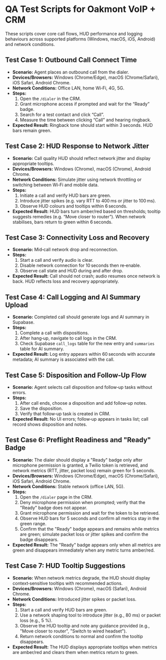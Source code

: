 # QA Test Scripts for Oakmont VoIP + CRM

These scripts cover core call flows, HUD performance and logging behaviours across supported platforms (Windows, macOS, iOS, Android) and network conditions.

## Test Case 1: Outbound Call Connect Time
- **Scenario:** Agent places an outbound call from the dialer.
- **Devices/Browsers:** Windows (Chrome/Edge), macOS (Chrome/Safari), iOS Safari, Android Chrome.
- **Network Conditions:** Office LAN, home Wi‑Fi, 4G, 5G.
- **Steps:**
  1. Open the `/dialer` in the CRM.
  2. Grant microphone access if prompted and wait for the “Ready” badge.
  3. Search for a test contact and click “Call”.
  4. Measure the time between clicking “Call” and hearing ringback.
- **Expected Result:** Ringback tone should start within 3 seconds. HUD bars remain green.

## Test Case 2: HUD Response to Network Jitter
- **Scenario:** Call quality HUD should reflect network jitter and display appropriate tooltips.
- **Devices/Browsers:** Windows (Chrome), macOS (Chrome), Android Chrome.
- **Network Conditions:** Simulate jitter using network throttling or switching between Wi‑Fi and mobile data.
- **Steps:**
  1. Initiate a call and verify HUD bars are green.
  2. Introduce jitter spikes (e.g. vary RTT to 400 ms or jitter to 100 ms).
  3. Observe HUD colours and tooltips within 6 seconds.
- **Expected Result:** HUD bars turn amber/red based on thresholds; tooltip suggests remedies (e.g. “Move closer to router”). When network stabilises, bars return to green within 6 seconds.

## Test Case 3: Connectivity Loss and Recovery
- **Scenario:** Mid‑call network drop and reconnection.
- **Steps:**
  1. Start a call and verify audio is clear.
  2. Disable network connection for 10 seconds then re‑enable.
  3. Observe call state and HUD during and after drop.
- **Expected Result:** Call should not crash; audio resumes once network is back. HUD reflects loss and recovery appropriately.

## Test Case 4: Call Logging and AI Summary Upload
- **Scenario:** Completed call should generate logs and AI summary in Supabase.
- **Steps:**
  1. Complete a call with dispositions.
  2. After hang‑up, navigate to call logs in the CRM.
  3. Check Supabase `call_logs` table for the new entry and `summaries` table for AI summary.
- **Expected Result:** Log entry appears within 60 seconds with accurate metadata; AI summary is associated with the call.

## Test Case 5: Disposition and Follow‑Up Flow
- **Scenario:** Agent selects call disposition and follow‑up tasks without errors.
- **Steps:**
  1. After call ends, choose a disposition and add follow‑up notes.
  2. Save the disposition.
  3. Verify that follow‑up task is created in CRM.
- **Expected Result:** No UI errors; follow‑up appears in tasks list; call record shows disposition and notes.


## Test Case 6: Preflight Readiness and "Ready" Badge
- **Scenario:** The dialer should display a "Ready" badge only after microphone permission is granted, a Twilio token is retrieved, and network metrics (RTT, jitter, packet loss) remain green for 5 seconds.
- **Devices/Browsers:** Windows (Chrome/Edge), macOS (Chrome/Safari), iOS Safari, Android Chrome.
- **Network Conditions:** Stable network (office LAN, 5G).
- **Steps:**
  1. Open the `/dialer` page in the CRM.
  2. Deny microphone permission when prompted; verify that the "Ready" badge does not appear.
  3. Grant microphone permission and wait for the token to be retrieved.
  4. Observe HUD bars for 5 seconds and confirm all metrics stay in the green range.
  5. Confirm that the "Ready" badge appears and remains while metrics are green; simulate packet loss or jitter spikes and confirm the badge disappears.
- **Expected Result:** The "Ready" badge appears only when all metrics are green and disappears immediately when any metric turns amber/red.

## Test Case 7: HUD Tooltip Suggestions
- **Scenario:** When network metrics degrade, the HUD should display context‑sensitive tooltips with recommended actions.
- **Devices/Browsers:** Windows (Chrome), macOS (Safari), Android Chrome.
- **Network Conditions:** Introduced jitter spikes or packet loss.
- **Steps:**
  1. Start a call and verify HUD bars are green.
  2. Use a network shaping tool to introduce jitter (e.g., 80 ms) or packet loss (e.g., 5 %).
  3. Observe the HUD tooltip and note any guidance provided (e.g., "Move closer to router", "Switch to wired headset").
  4. Return network conditions to normal and confirm the tooltip disappears.
- **Expected Result:** The HUD displays appropriate tooltips when metrics are amber/red and clears them when metrics return to green.
